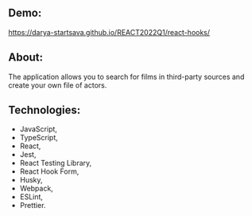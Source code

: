 ## Demo:

https://darya-startsava.github.io/REACT2022Q1/react-hooks/

## About:

The application allows you to search for films in third-party sources and create your own file of actors.

## Technologies:

- JavaScript,
- TypeScript,
- React,
- Jest,
- React Testing Library,
- React Hook Form,
- Husky,
- Webpack,
- ESLint,
- Prettier.
